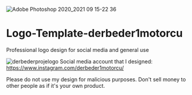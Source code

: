 ![Adobe Photoshop 2020_2021 09 15-22 36](https://user-images.githubusercontent.com/86148392/133499912-9343d478-d479-4c75-b9c2-bab4aee8c612.png)

# Logo-Template-derbeder1motorcu
Professional logo design for social media and general use

![derbederprojelogo](https://user-images.githubusercontent.com/86148392/133499630-758284d5-552b-4eb4-9f16-5eba27904627.png)
Social media account that I designed: https://www.instagram.com/derbeder1motorcu/

Please do not use my design for malicious purposes.
Don't sell money to other people as if it's your own product.


